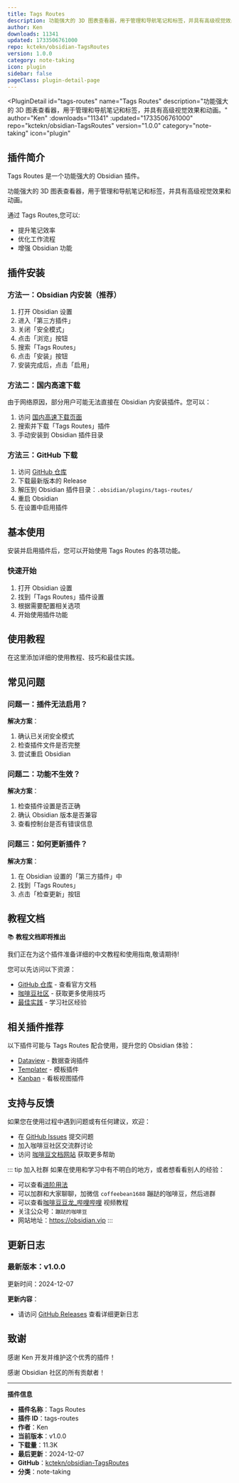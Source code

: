 ```yaml
---
title: Tags Routes
description: 功能强大的 3D 图表查看器，用于管理和导航笔记和标签，并具有高级视觉效果和动画。
author: Ken
downloads: 11341
updated: 1733506761000
repo: kctekn/obsidian-TagsRoutes
version: 1.0.0
category: note-taking
icon: plugin
sidebar: false
pageClass: plugin-detail-page
---
```


<PluginDetail
  id="tags-routes"
  name="Tags Routes"
  description="功能强大的 3D 图表查看器，用于管理和导航笔记和标签，并具有高级视觉效果和动画。"
  author="Ken"
  :downloads="11341"
  :updated="1733506761000"
  repo="kctekn/obsidian-TagsRoutes"
  version="1.0.0"
  category="note-taking"
  icon="plugin"
>

<!-- AUTO_GENERATED_START -->
## 插件简介

Tags Routes 是一个功能强大的 Obsidian 插件。

功能强大的 3D 图表查看器，用于管理和导航笔记和标签，并具有高级视觉效果和动画。

通过 Tags Routes,您可以:

- 提升笔记效率
- 优化工作流程
- 增强 Obsidian 功能

<!-- AUTO_GENERATED_END -->

<!-- AUTO_GENERATED_START -->
## 插件安装

### 方法一：Obsidian 内安装（推荐）

1. 打开 Obsidian 设置
2. 进入「第三方插件」
3. 关闭「安全模式」
4. 点击「浏览」按钮
5. 搜索「Tags Routes」
6. 点击「安装」按钮
7. 安装完成后，点击「启用」

### 方法二：国内高速下载

由于网络原因，部分用户可能无法直接在 Obsidian 内安装插件。您可以：

1. 访问 [国内高速下载页面](/zh/documentation/obsidian-plugins-download.html)
2. 搜索并下载「Tags Routes」插件
3. 手动安装到 Obsidian 插件目录

### 方法三：GitHub 下载

1. 访问 [GitHub 仓库](https://github.com/kctekn/obsidian-TagsRoutes)
2. 下载最新版本的 Release
3. 解压到 Obsidian 插件目录：`.obsidian/plugins/tags-routes/`
4. 重启 Obsidian
5. 在设置中启用插件

## 基本使用

安装并启用插件后，您可以开始使用 Tags Routes 的各项功能。

### 快速开始

1. 打开 Obsidian 设置
2. 找到「Tags Routes」插件设置
3. 根据需要配置相关选项
4. 开始使用插件功能

<!-- AUTO_GENERATED_END -->

<!-- CUSTOM_CONTENT_START:tutorial -->
## 使用教程

在这里添加详细的使用教程、技巧和最佳实践。

<!-- CUSTOM_CONTENT_END:tutorial -->

<!-- SHARED_CONTENT_START -->
## 常见问题

### 问题一：插件无法启用？

**解决方案**：
1. 确认已关闭安全模式
2. 检查插件文件是否完整
3. 尝试重启 Obsidian

### 问题二：功能不生效？

**解决方案**：
1. 检查插件设置是否正确
2. 确认 Obsidian 版本是否兼容
3. 查看控制台是否有错误信息

### 问题三：如何更新插件？

**解决方案**：
1. 在 Obsidian 设置的「第三方插件」中
2. 找到「Tags Routes」
3. 点击「检查更新」按钮

## 教程文档

📚 **教程文档即将推出**

我们正在为这个插件准备详细的中文教程和使用指南,敬请期待!

您可以先访问以下资源：
- [GitHub 仓库](https://github.com/kctekn/obsidian-TagsRoutes) - 查看官方文档
- [咖啡豆社区](/zh/bases/) - 获取更多使用技巧
- [最佳实践](/zh/best-practices/) - 学习社区经验

## 相关插件推荐

以下插件可能与 Tags Routes 配合使用，提升您的 Obsidian 体验：

- [Dataview](/zh/plugins/dataview.html) - 数据查询插件
- [Templater](/zh/plugins/templater-obsidian.html) - 模板插件
- [Kanban](/zh/plugins/obsidian-kanban.html) - 看板视图插件

## 支持与反馈

如果您在使用过程中遇到问题或有任何建议，欢迎：

- 在 [GitHub Issues](https://github.com/kctekn/obsidian-TagsRoutes/issues) 提交问题
- 加入咖啡豆社区交流群讨论
- 访问 [咖啡豆文档网站](https://obsidian.vip) 获取更多帮助

::: tip 加入社群
如果在使用和学习中有不明白的地方，或者想看看别人的经验：
- 可以查看[进阶用法](/zh/advanced)
- 可以加群和大家聊聊，加微信 `coffeebean1688` 蹦跶的咖啡豆，然后进群
- 可以查看[咖啡豆豆龙_哔哩哔哩](https://space.bilibili.com/618777356) 视频教程
- 关注公众号：`蹦跶的咖啡豆`
- 网站地址：https://obsidian.vip
:::
<!-- SHARED_CONTENT_END -->

<!-- AUTO_GENERATED_START -->
## 更新日志

### 最新版本：v1.0.0

更新时间：2024-12-07

**更新内容**：
- 请访问 [GitHub Releases](https://github.com/kctekn/obsidian-TagsRoutes/releases) 查看详细更新日志

## 致谢

感谢 Ken 开发并维护这个优秀的插件！

感谢 Obsidian 社区的所有贡献者！

---

**插件信息**
- **插件名称**：Tags Routes
- **插件 ID**：tags-routes
- **作者**：Ken
- **当前版本**：v1.0.0
- **下载量**：11.3K
- **最后更新**：2024-12-07
- **GitHub**：[kctekn/obsidian-TagsRoutes](https://github.com/kctekn/obsidian-TagsRoutes)
- **分类**：note-taking
<!-- AUTO_GENERATED_END -->

</PluginDetail>

